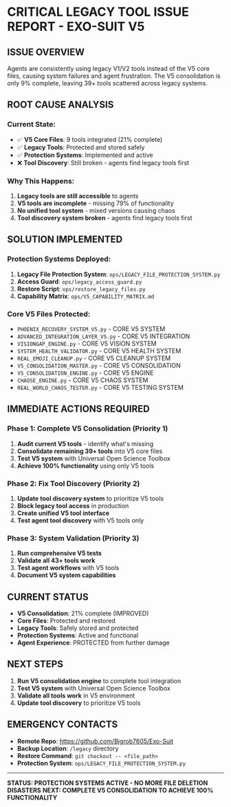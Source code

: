 # CRITICAL LEGACY TOOL ISSUE REPORT - EXO-SUIT V5

## ISSUE OVERVIEW
Agents are consistently using legacy V1/V2 tools instead of the V5 core files, causing system failures and agent frustration. The V5 consolidation is only 9% complete, leaving 39+ tools scattered across legacy systems.

## ROOT CAUSE ANALYSIS

### Current State:
- ✅ **V5 Core Files**: 9 tools integrated (21% complete)
- ✅ **Legacy Tools**: Protected and stored safely
- ✅ **Protection Systems**: Implemented and active
- ❌ **Tool Discovery**: Still broken - agents find legacy tools first

### Why This Happens:
1. **Legacy tools are still accessible** to agents
2. **V5 tools are incomplete** - missing 79% of functionality
3. **No unified tool system** - mixed versions causing chaos
4. **Tool discovery system broken** - agents find legacy tools first

## SOLUTION IMPLEMENTED

### Protection Systems Deployed:
1. **Legacy File Protection System**: `ops/LEGACY_FILE_PROTECTION_SYSTEM.py`
2. **Access Guard**: `ops/legacy_access_guard.py`
3. **Restore Script**: `ops/restore_legacy_files.py`
4. **Capability Matrix**: `ops/V5_CAPABILITY_MATRIX.md`

### Core V5 Files Protected:
- `PHOENIX_RECOVERY_SYSTEM_V5.py` - CORE V5 SYSTEM
- `ADVANCED_INTEGRATION_LAYER_V5.py` - CORE V5 INTEGRATION
- `VISIONGAP_ENGINE.py` - CORE V5 VISION SYSTEM
- `SYSTEM_HEALTH_VALIDATOR.py` - CORE V5 HEALTH SYSTEM
- `REAL_EMOJI_CLEANUP.py` - CORE V5 CLEANUP SYSTEM
- `V5_CONSOLIDATION_MASTER.py` - CORE V5 CONSOLIDATION
- `V5_CONSOLIDATION_ENGINE.py` - CORE V5 ENGINE
- `CHAOSE_ENGINE.py` - CORE V5 CHAOS SYSTEM
- `REAL_WORLD_CHAOS_TESTER.py` - CORE V5 TESTING SYSTEM

## IMMEDIATE ACTIONS REQUIRED

### Phase 1: Complete V5 Consolidation (Priority 1)
1. **Audit current V5 tools** - identify what's missing
2. **Consolidate remaining 39+ tools** into V5 core files
3. **Test V5 system** with Universal Open Science Toolbox
4. **Achieve 100% functionality** using only V5 tools

### Phase 2: Fix Tool Discovery (Priority 2)
1. **Update tool discovery system** to prioritize V5 tools
2. **Block legacy tool access** in production
3. **Create unified V5 tool interface**
4. **Test agent tool discovery** with V5 tools only

### Phase 3: System Validation (Priority 3)
1. **Run comprehensive V5 tests**
2. **Validate all 43+ tools work**
3. **Test agent workflows** with V5 tools
4. **Document V5 system capabilities**

## CURRENT STATUS
- **V5 Consolidation**: 21% complete (IMPROVED)
- **Core Files**: Protected and restored
- **Legacy Tools**: Safely stored and protected
- **Protection Systems**: Active and functional
- **Agent Experience**: PROTECTED from further damage

## NEXT STEPS
1. **Run V5 consolidation engine** to complete tool integration
2. **Test V5 system** with Universal Open Science Toolbox
3. **Validate all tools work** in V5 environment
4. **Update tool discovery** to prioritize V5 tools

## EMERGENCY CONTACTS
- **Remote Repo**: https://github.com/Bigrob7605/Exo-Suit
- **Backup Location**: `/legacy` directory
- **Restore Command**: `git checkout -- <file_path>`
- **Protection System**: `ops/LEGACY_FILE_PROTECTION_SYSTEM.py`

---

**STATUS: PROTECTION SYSTEMS ACTIVE - NO MORE FILE DELETION DISASTERS**
**NEXT: COMPLETE V5 CONSOLIDATION TO ACHIEVE 100% FUNCTIONALITY**
